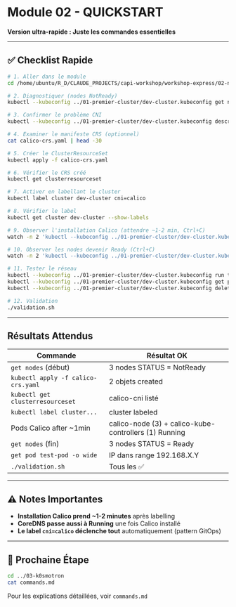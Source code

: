 # Module 02 - QUICKSTART

**Version ultra-rapide : Juste les commandes essentielles**

---

## ✅ Checklist Rapide

```bash
# 1. Aller dans le module
cd /home/ubuntu/R_D/CLAUDE_PROJECTS/capi-workshop/workshop-express/02-networking-calico

# 2. Diagnostiquer (nodes NotReady)
kubectl --kubeconfig ../01-premier-cluster/dev-cluster.kubeconfig get nodes

# 3. Confirmer le problème CNI
kubectl --kubeconfig ../01-premier-cluster/dev-cluster.kubeconfig describe node dev-cluster-control-plane-* | grep -A 5 "Conditions:"

# 4. Examiner le manifeste CRS (optionnel)
cat calico-crs.yaml | head -30

# 5. Créer le ClusterResourceSet
kubectl apply -f calico-crs.yaml

# 6. Vérifier le CRS créé
kubectl get clusterresourceset

# 7. Activer en labellant le cluster
kubectl label cluster dev-cluster cni=calico

# 8. Vérifier le label
kubectl get cluster dev-cluster --show-labels

# 9. Observer l'installation Calico (attendre ~1-2 min, Ctrl+C)
watch -n 2 'kubectl --kubeconfig ../01-premier-cluster/dev-cluster.kubeconfig get pods -n kube-system'

# 10. Observer les nodes devenir Ready (Ctrl+C)
watch -n 2 'kubectl --kubeconfig ../01-premier-cluster/dev-cluster.kubeconfig get nodes'

# 11. Tester le réseau
kubectl --kubeconfig ../01-premier-cluster/dev-cluster.kubeconfig run test-pod --image=nginx --restart=Never
kubectl --kubeconfig ../01-premier-cluster/dev-cluster.kubeconfig get pod test-pod -o wide
kubectl --kubeconfig ../01-premier-cluster/dev-cluster.kubeconfig delete pod test-pod

# 12. Validation
./validation.sh
```

---

## Résultats Attendus

| Commande | Résultat OK |
|----------|-------------|
| `get nodes` (début) | 3 nodes STATUS = NotReady |
| `kubectl apply -f calico-crs.yaml` | 2 objets created |
| `kubectl get clusterresourceset` | calico-cni listé |
| `kubectl label cluster...` | cluster labeled |
| Pods Calico after ~1min | calico-node (3) + calico-kube-controllers (1) Running |
| `get nodes` (fin) | 3 nodes STATUS = Ready |
| `get pod test-pod -o wide` | IP dans range 192.168.X.Y |
| `./validation.sh` | Tous les ✅ |

---

## ⚠️ Notes Importantes

- **Installation Calico prend ~1-2 minutes** après labelling
- **CoreDNS passe aussi à Running** une fois Calico installé
- **Le label `cni=calico` déclenche tout** automatiquement (pattern GitOps)

---

## 🚀 Prochaine Étape

```bash
cd ../03-k0smotron
cat commands.md
```

Pour les explications détaillées, voir `commands.md`